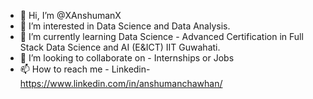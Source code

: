 - 👋 Hi, I’m @XAnshumanX
- 👀 I’m interested in Data Science and Data Analysis.
- 🌱 I’m currently learning Data Science - Advanced Certification in Full Stack Data Science and AI (E&ICT) IIT Guwahati.
- 💞️ I’m looking to collaborate on - Internships or Jobs
- 📫 How to reach me - Linkedin-  https://www.linkedin.com/in/anshumanchawhan/


<!---
XAnshumanX/XAnshumanX is a ✨ special ✨ repository because its `README.md` (this file) appears on your GitHub profile.
You can click the Preview link to take a look at your changes.
--->
